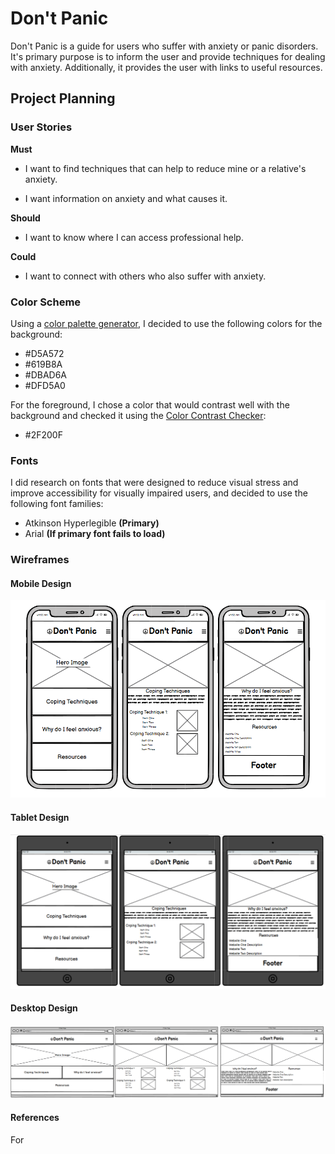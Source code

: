 # Don't Panic

Don't Panic is a guide for users who suffer with anxiety or panic disorders. It's primary purpose is to inform the user and provide techniques for dealing with anxiety. Additionally, it provides the user with links to useful resources.


## Project Planning

### User Stories

**Must**
- I want to find techniques that can help to reduce mine or a relative's anxiety.

- I want information on anxiety and what causes it.

**Should**
- I want to know where I can access professional help.

**Could**
- I want to connect with others who also suffer with anxiety.

### Color Scheme

Using a [color palette generator](https://coolors.co/2f200f-d5a572-8eb8ac-dbad6a-dfd5a0), I decided to use the following colors for the background:
- #D5A572
- #619B8A
- #DBAD6A
- #DFD5A0

For the foreground, I chose a color that would contrast well with the background and checked it using the [Color Contrast Checker](https://https://webaim.org/resources/contrastchecker/):
- #2F200F

### Fonts

I did research on fonts that were designed to reduce visual stress and improve accessibility for visually impaired users, and decided to use the following font families:
- Atkinson Hyperlegible **(Primary)**
- Arial **(If primary font fails to load)**

### Wireframes

#### Mobile Design

![Mobile Design](assets/images/mobwireframe.png)

#### Tablet Design

![Tablet Design](assets/images/tabwireframe.png)

#### Desktop Design

![Desktop Design](assets/images/desktopwireframe.png)

#### References

For